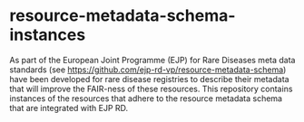 # resource-metadata-schema-instances
As part of the European Joint Programme (EJP) for Rare Diseases meta data standards (see https://github.com/ejp-rd-vp/resource-metadata-schema) have been developed for rare disease registries to describe their metadata that will improve the FAIR-ness of these resources.  This repository contains instances of the resources that adhere to the resource metadata schema that are integrated with EJP RD.
